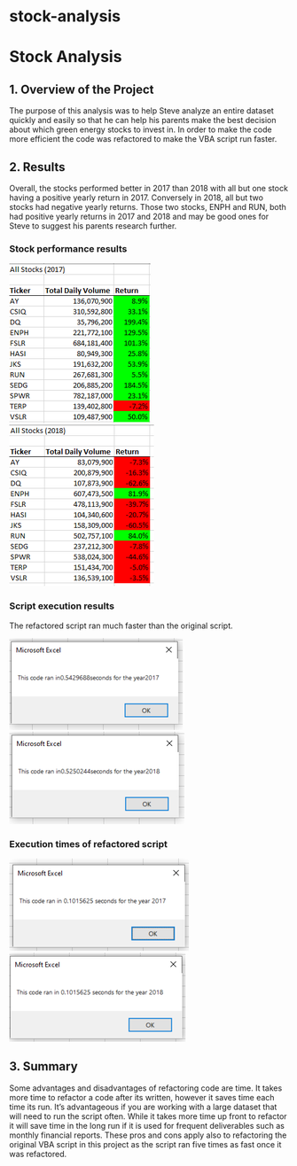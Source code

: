 # stock-analysis
# Stock Analysis
## 1. Overview of the Project
The purpose of this analysis was to help Steve analyze an entire dataset quickly and easily so that he can help his parents make the best decision about which green energy stocks to invest in. In order to make the code more efficient the code was refactored to make the VBA script run faster. 
## 2. Results
Overall, the stocks performed better in 2017 than 2018 with all but one stock having a positive yearly return in 2017. Conversely in 2018, all but two stocks had negative yearly returns. Those two stocks, ENPH and RUN, both had positive yearly returns in 2017 and 2018 and may be good ones for Steve to suggest his parents research further.
### Stock performance results
![alt text](https://github.com/kmfriesen/stock-analysis/blob/main/Stock%20Performance%20in%202017.PNG) 
![alt text](https://github.com/kmfriesen/stock-analysis/blob/main/Stock%20Performance%20in%202018.PNG)
### Script execution results
The refactored script ran much faster than the original script. 

![alt text](https://github.com/kmfriesen/stock-analysis/blob/main/Execution%20time%20of%20original%20script%202017.PNG)
![alt text](https://github.com/kmfriesen/stock-analysis/blob/main/Execution%20time%20of%20original%20script%202018.PNG)
### Execution times of refactored script
![alt text](https://github.com/kmfriesen/stock-analysis/blob/main/VBA_Challenge_2017.PNG)
![alt text](https://github.com/kmfriesen/stock-analysis/blob/main/VBA_Challenge_2018.PNG)

## 3. Summary
Some advantages and disadvantages of refactoring code are time. It takes more time to refactor a code after its written, however it saves time each time its run. It’s advantageous if you are working with a large dataset that will need to run the script often. While it takes more time up front to refactor it will save time in the long run if it is used for frequent deliverables such as monthly financial reports. These pros and cons apply also to refactoring the original VBA script in this project as the script ran five times as fast once it was refactored. 
